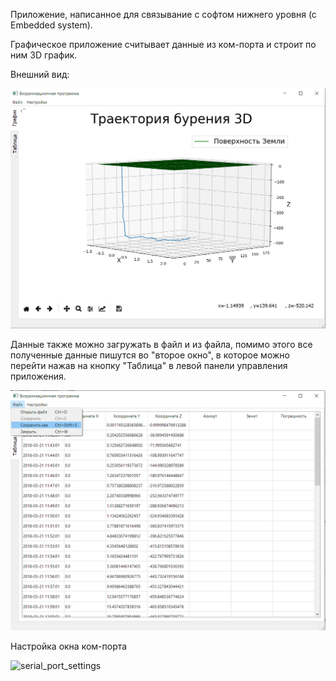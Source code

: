 Приложение, написанное для связывание с софтом нижнего уровня (с Embedded system).

Графическое приложение считывает данные из ком-порта и строит по ним 3D график. 

Внешний вид:


![outlook](images/outlook.png)


Данные также можно загружать в файл и из файла, помимо этого все полученные данные пишутся во "второе окно", 
в которое можно перейти нажав на кнопку "Таблица" в левой панели управления приложения.


![table](images/table.png)


Настройка окна ком-порта


![serial_port_settings](images/serial_port_setting.png)